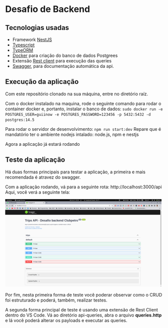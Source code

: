 # Desafio de Backend

## Tecnologias usadas

- Framework [NestJS](https://nestjs.com/)
- [Typescript](https://www.typescriptlang.org/)
- [TypeORM](https://typeorm.io/#/)
- [Docker](https://www.docker.com/) para criação do banco de dados Postgrees
- Extensão [Rest client](https://marketplace.visualstudio.com/items?itemName=humao.rest-client) para execução das queries
- [Swagger](https://swagger.io/), para documentação automática da api.


## Execução da aplicação

Com este repositório clonado na sua máquina, entre no diretório raíz. 

Com o docker instalado na maquina, rode o seguinte comando para rodar o container docker e, portanto, instalar o banco de dados: `sudo docker run -e POSTGRES_USER=guiinow -e POSTGRES_PASSWORD=123456 -p 5432:5432 -d postgres:14.5`

Para rodar o servidor de desenvolvimento: `npm run start:dev`
Repare que é mandatório ter o ambiente nodejs intalado: node.js, npm e nestjs

Agora a aplicação já estará rodando

## Teste da aplicação

Há duas formas principais para testar a aplicação, a primeira e mais recomendada é atravez do swagger.

Com a aplicação rodando, vá para a seguinte rota: http://localhost:3000/api
Aqui, você verá a seguinte tela: 

<img src="./img/swagger.png" style="margin-left: 100x"
     alt="Clubpetro" width="500">

Por fim, nesta primeira forma de teste você poderar observar como o CRUD foi estruturado e poderá, também, realizar testes.

A segunda forma principal de teste é usando uma extensão de Rest Client dentro do VS Code.
Vá ao diretório api-queries, abra o arquivo **queries.http** e lá você poderá alterar os payloads e executar as queries.